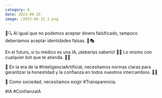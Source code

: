 ```yaml
--- 
category: A 
date: 2023-06-15 
image: /2023-06-15_1.png 
--- 
```


💸🔍 Al igual que no podemos aceptar dinero falsificado, tampoco deberíamos aceptar identidades falsas. 🚫🎭

En el futuro, si tu médico es una IA, ¡deberías saberlo! 🏥🤖 Lo mismo con cualquier bot que te atienda. 🙌💡

🚀 En la era de la #InteligenciaArtificial, necesitamos normas claras para garantizar la honestidad y la confianza en todos nuestros intercambios. 💼💬

🔐 Como sociedad, necesitamos exigir #Transparencia. 

#IA #ConfianzaIA